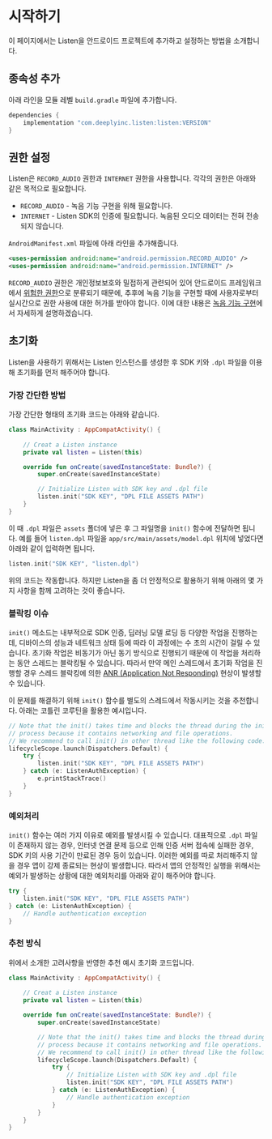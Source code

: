 # 시작하기

이 페이지에서는 Listen을 안드로이드 프로젝트에 추가하고 설정하는 방법을 소개합니다.

## 종속성 추가

아래 라인을 모듈 레벨 `build.gradle` 파일에 추가합니다.

```groovy
dependencies {
    implementation "com.deeplyinc.listen:listen:VERSION"
}
```

## 권한 설정

Listen은 `RECORD_AUDIO` 권한과 `INTERNET` 권한을 사용합니다.
각각의 권한은 아래와 같은 목적으로 필요합니다. 

- `RECORD_AUDIO` - 녹음 기능 구현을 위해 필요합니다. 
- `INTERNET` - Listen SDK의 인증에 필요합니다. 녹음된 오디오 데이터는 전혀 전송되지 않습니다.

`AndroidManifest.xml` 파일에 아래 라인을 추가해줍니다. 

```xml
<uses-permission android:name="android.permission.RECORD_AUDIO" />
<uses-permission android:name="android.permission.INTERNET" />
```

`RECORD_AUDIO` 권한은 개인정보보호와 밀접하게 관련되어 있어 안드로이드 프레임워크에서 [위험한 권한](https://developer.android.com/guide/topics/permissions/overview#runtime)으로 분류되기 때문에, 추후에 녹음 기능을 구현할 때에 사용자로부터 실시간으로 권한 사용에 대한 허가를 받아야 합니다. 
이에 대한 내용은 [녹음 기능 구현](audio-recording)에서 자세하게 설명하겠습니다. 


## 초기화

Listen을 사용하기 위해서는 Listen 인스턴스를 생성한 후 SDK 키와 `.dpl` 파일을 이용해 초기화를 먼저 해주어야 합니다. 


### 가장 간단한 방법

가장 간단한 형태의 초기화 코드는 아래와 같습니다. 

```kotlin
class MainActivity : AppCompatActivity() {
    
    // Creat a Listen instance
    private val listen = Listen(this)

    override fun onCreate(savedInstanceState: Bundle?) {
        super.onCreate(savedInstanceState)

        // Initialize Listen with SDK key and .dpl file
        listen.init("SDK KEY", "DPL FILE ASSETS PATH")
    }
}
```

이 때 `.dpl` 파일은 `assets` 폴더에 넣은 후 그 파일명을 `init()` 함수에 전달하면 됩니다. 
예를 들어 `listen.dpl` 파일을 `app/src/main/assets/model.dpl` 위치에 넣었다면 아래와 같이 입력하면 됩니다.

```kotlin
listen.init("SDK KEY", "listen.dpl")
```

위의 코드는 작동합니다. 
하지만 Listen을 좀 더 안정적으로 활용하기 위해 아래의 몇 가지 사항을 함께 고려하는 것이 좋습니다. 


### 블락킹 이슈

`init()` 메소드는 내부적으로 SDK 인증, 딥러닝 모델 로딩 등 다양한 작업을 진행하는데, 디바이스의 성능과 네트워크 상태 등에 따라 이 과정에는 수 초의 시간이 걸릴 수 있습니다. 
초기화 작업은 비동기가 아닌 동기 방식으로 진행되기 때문에 이 작업을 처리하는 동안 스레드는 블락킹될 수 있습니다. 
따라서 만약 메인 스레드에서 초기화 작업을 진행할 경우 스레드 블락킹에 의한 [ANR (Application Not Responding)](https://developer.android.com/topic/performance/vitals/anr) 현상이 발생할 수 있습니다. 

이 문제를 해결하기 위해 `init()` 함수를 별도의 스레드에서 작동시키는 것을 추천합니다. 
아래는 코틀린 코루틴을 활용한 예시입니다. 

```kotlin
// Note that the init() takes time and blocks the thread during the initialization
// process because it contains networking and file operations.
// We recommend to call init() in other thread like the following code.
lifecycleScope.launch(Dispatchers.Default) {
    try {
        listen.init("SDK KEY", "DPL FILE ASSETS PATH")
    } catch (e: ListenAuthException) {
        e.printStackTrace()
    }
}
```


### 예외처리

`init()` 함수는 여러 가지 이유로 예외를 발생시킬 수 있습니다. 
대표적으로 `.dpl` 파일이 존재하지 않는 경우, 인터넷 연결 문제 등으로 인해 인증 서버 접속에 실패한 경우, SDK 키의 사용 기간이 만료된 경우 등이 있습니다. 
이러한 예외를 따로 처리해주지 않을 경우 앱이 강제 종료되는 현상이 발생합니다. 
따라서 앱의 안정적인 실행을 위해서는 예외가 발생하는 상황에 대한 예외처리를 아래와 같이 해주어야 합니다. 

```kotlin
try {
    listen.init("SDK KEY", "DPL FILE ASSETS PATH")
} catch (e: ListenAuthException) {
    // Handle authentication exception
}
```


### 추천 방식

위에서 소개한 고려사항을 반영한 추천 예시 초기화 코드입니다. 

```kotlin
class MainActivity : AppCompatActivity() {
    
    // Creat a Listen instance
    private val listen = Listen(this)

    override fun onCreate(savedInstanceState: Bundle?) {
        super.onCreate(savedInstanceState)

        // Note that the init() takes time and blocks the thread during the initialization
        // process because it contains networking and file operations.
        // We recommend to call init() in other thread like the following code.
        lifecycleScope.launch(Dispatchers.Default) {
            try {
                // Initialize Listen with SDK key and .dpl file
                listen.init("SDK KEY", "DPL FILE ASSETS PATH")
            } catch (e: ListenAuthException) {
                // Handle authentication exception
            }
        }
    }
}
```
